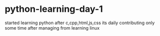 # python-learning-day-1
started learning python after c,cpp,html,js,css its daily contributing only some time after managing from learning linux
